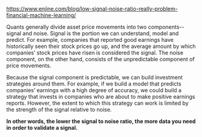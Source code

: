 https://www.enjine.com/blog/low-signal-noise-ratio-really-problem-financial-machine-learning/

Quants generally divide asset price movements into two components--signal and noise. Signal is the portion we can understand, model and predict. For example, companies that reported good earnings have historically seen their stock prices go up, and the average amount by which companies’ stock prices have risen is considered the signal. The noise component, on the other hand, consists of the unpredictable component of price movements.

Because the signal component is predictable, we can build investment strategies around them. For example, if we build a model that predicts companies’ earnings with a high degree of accuracy, we could build a strategy that invests in companies who are about to make positive earnings reports. However, the extent to which this strategy can work is limited by the strength of the signal relative to noise.

**In other words, the lower the signal to noise ratio, the more data you need in order to validate a signal.**

